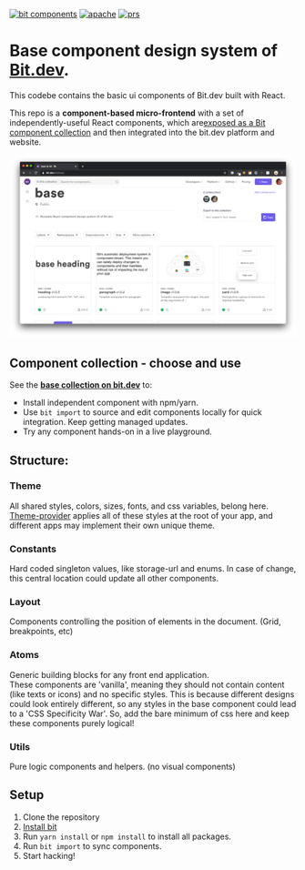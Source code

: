 [![bit components](https://img.shields.io/badge/dynamic/json.svg?color=6e3991&label=bit%20components&query=payload.totalComponents&url=https://api.bit.dev/scope/bit/base?UseCache=1)](https://bit.dev/bit/base)
<a href="https://opensource.org/licenses/Apache-2.0"><img alt="apache" src="https://img.shields.io/badge/License-Apache%202.0-blue.svg"></a>
<a href="https://github.com/teambit/example-templates/blob/master/README.md#contributing"><img alt="prs" src="https://img.shields.io/badge/PRs-welcome-brightgreen.svg"></a>

# Base component design system of [Bit.dev](https://bit.dev).

This codebe contains the basic ui components of Bit.dev built with React.

This repo is a **component-based micro-frontend** with a set of independently-useful React components, which are[exposed as a Bit component collection](https://bit.dev/bit/base) and then integrated into the bit.dev platform and website.

[![screenshot](./docs/scope-screenshot.png)](https://bit.dev/bit/base)


## Component collection - choose and use

See the **[base collection on bit.dev](https://bit.dev/bit/base)** to:

- Install independent component with npm/yarn.
- Use `bit import` to source and edit components locally for quick integration. Keep getting managed updates.
- Try any component hands-on in a live playground.


## Structure:

### Theme
All shared styles, colors, sizes, fonts, and css variables, belong here.  
[Theme-provider](https://bit.dev/bit/base/theme/theme-provider) applies all of these styles at the root of your app, and different apps may implement their own unique theme.

### Constants
Hard coded singleton values, like storage-url and enums. In case of change, this central location could update all other components.

### Layout
Components controlling the position of elements in the document. (Grid, breakpoints, etc)

### Atoms
Generic building blocks for any front end application.  
These components are 'vanilla', meaning they should not contain content (like texts or icons) and no specific styles. This is because different designs could look entirely different, so any styles in the base component could lead to a 'CSS Specificity War'. So, add the bare minimum of css here and keep these components purely logical!

### Utils
Pure logic components and helpers. (no visual components)

## Setup
1. Clone the repository
1. [Install bit](https://docs.bit.dev/docs/installation)
1. Run `yarn install` or `npm install` to install all packages.
1. Run `bit import` to sync components.
1. Start hacking!
